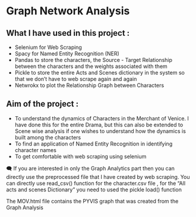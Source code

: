# Graph Network Analysis

## What I have used in this project :

- Selenium for Web Scraping
- Spacy for Named Entity Recognition (NER)
- Pandas to store the characters, the Source - Target Relationship between the characters and the weights associated with them
- Pickle to store the entire Acts and Scenes dictionary in the system so that we don’t have to web scrape again and again
- Netwrokx to plot the Relationship Graph between Characters

## Aim of the project :

- To understand the dynamics of Characters in the Merchant of Venice. I have done this for the entire Drama, but this can also be extended to Scene wise analysis if one wishes to understand how the dynamics is built among the characters
- To find an application of Named Entity Recognition in identifying character names
- To get comfortable with web scraping using selenium

<aside>
🗨️ If you are interested in only the Graph Analytics part then you can directly use the preprocessed file that I have created by web scraping. You can directly use read_csv() function for the character.csv file , for the “All acts and scenes Dictionary” you need to used the pickle load() function

</aside>

The MOV.html file contains the PYVIS graph that was created from the Graph Analysis